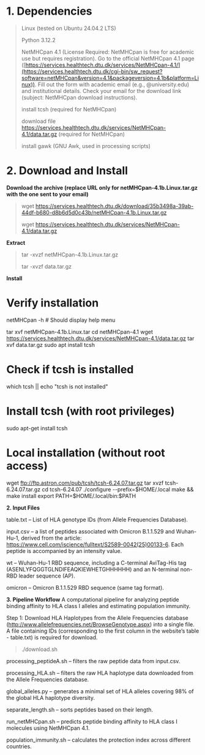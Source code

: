 # 1. Dependencies

>Linux (tested on Ubuntu 24.04.2 LTS)
>
>Python 3.12.2
>
>NetMHCpan 4.1 (License Required: NetMHCpan is free for academic use but requires registration). Go to the official NetMHCpan 4.1 page ([https://services.healthtech.dtu.dk/services/NetMHCpan-4.1/](https://services.healthtech.dtu.dk/cgi-bin/sw_request?software=netMHCpan&version=4.1&packageversion=4.1b&platform=Linux)). Fill out the form with academic email (e.g., @university.edu) and institutional details. Check your email for the download link (subject: NetMHCpan download instructions).
>
>install tcsh (required for NetMHCpan)
>
>download file https://services.healthtech.dtu.dk/services/NetMHCpan-4.1/data.tar.gz (required for NetMHCpan)
>
>install gawk (GNU Awk, used in processing scripts)  



# 2. Download and Install

**Download the archive (replace URL only for netMHCpan-4.1b.Linux.tar.gz with the one sent to your email)**
>
>wget https://services.healthtech.dtu.dk/download/35b3498a-39ab-44df-b680-d8b6d5d0c43b/netMHCpan-4.1b.Linux.tar.gz
>
>wget https://services.healthtech.dtu.dk/services/NetMHCpan-4.1/data.tar.gz

**Extract**
>tar -xvzf netMHCpan-4.1b.Linux.tar.gz
>
>tar -xvzf data.tar.gz

**Install**



# Verify installation
netMHCpan -h  # Should display help menu

tar xvf netMHCpan-4.1b.Linux.tar
cd netMHCpan-4.1
wget https://services.healthtech.dtu.dk/services/NetMHCpan-4.1/data.tar.gz
tar xvf data.tar.gz
sudo apt install tcsh

# Check if tcsh is installed
which tcsh || echo "tcsh is not installed"

# Install tcsh (with root privileges)
sudo apt-get install tcsh

# Local installation (without root access)
wget ftp://ftp.astron.com/pub/tcsh/tcsh-6.24.07.tar.gz
tar xvzf tcsh-6.24.07.tar.gz
cd tcsh-6.24.07
./configure --prefix=$HOME/.local
make && make install
export PATH=$HOME/.local/bin:$PATH












**2. Input Files**

table.txt – List of HLA genotype IDs (from Allele Frequencies Database).

input.csv – a list of peptides associated with Omicron B.1.1.529 and Wuhan-Hu-1, derived from the article: https://www.cell.com/iscience/fulltext/S2589-0042(25)00133-6. Each peptide is accompanied by an intensity value.

wt – Wuhan-Hu-1 RBD sequence, including a C-terminal AviTag-His tag (ASENLYFQGGTGLNDIFEAQKIEWHETGHHHHHH) and an N-terminal non-RBD leader sequence (AP).

omicron – Omicron B.1.1.529 RBD sequence (same tag format).



**3. Pipeline Workflow**
A computational pipeline for analyzing peptide binding affinity to HLA class I alleles and estimating population immunity.

Step 1: Download HLA Haplotypes from the Allele Frequencies database (http://www.allelefrequencies.net/BrowseGenotype.aspx) into a single file. A file containing IDs (corresponding to the first column in the website’s table - table.txt) is required for download.

>./download.sh





processing_peptideA.sh – filters the raw peptide data from input.csv.

processing_HLA.sh – filters the raw HLA haplotype data downloaded from the Allele Frequencies database.

global_alleles.py – generates a minimal set of HLA alleles covering 98% of the global HLA haplotype diversity.

separate_length.sh – sorts peptides based on their length.

run_netMHCpan.sh – predicts peptide binding affinity to HLA class I molecules using NetMHCpan 4.1.

population_immunity.sh – calculates the protection index across different countries.
